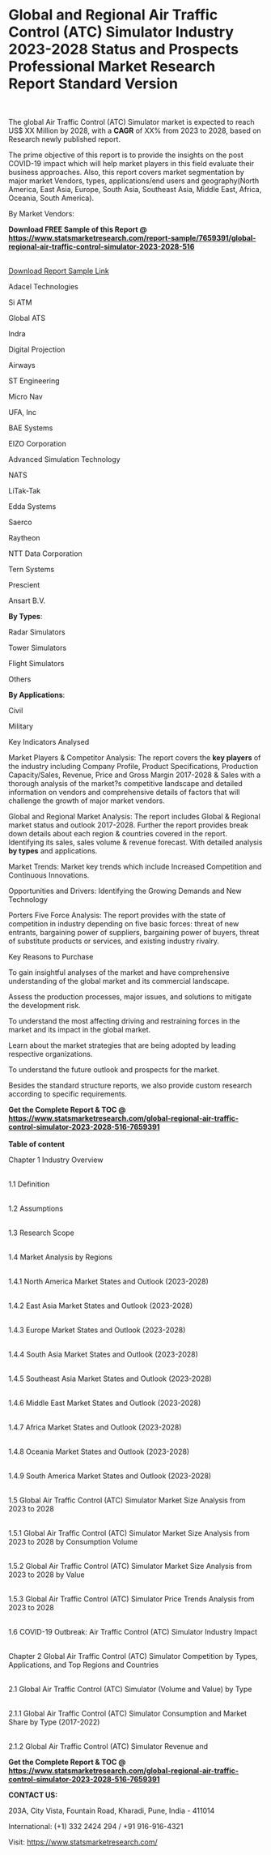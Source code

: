 <h1>Global and Regional Air Traffic Control (ATC) Simulator Industry 2023-2028 Status and Prospects Professional Market Research Report Standard Version</h1><br/><p>The global Air Traffic Control (ATC) Simulator market is expected to reach US$ XX Million by 2028, with a <strong>CAGR</strong> of XX% from 2023 to 2028, based on Research newly published report.</p><p>The prime objective of this report is to provide the insights on the post COVID-19 impact which will help market players in this field evaluate their business approaches. Also, this report covers market segmentation by major market Vendors, types, applications/end users and geography(North America, East Asia, Europe, South Asia, Southeast Asia, Middle East, Africa, Oceania, South America).</p><p>By Market Vendors:</p><div><b>Download FREE Sample of this Report @ <a href="https://www.statsmarketresearch.com/download-free-sample/7659391/global-regional-air-traffic-control-simulator-2023-2028-516">https://www.statsmarketresearch.com/report-sample/7659391/global-regional-air-traffic-control-simulator-2023-2028-516</a></b></div><br><p><a href="https://www.statsmarketresearch.com/download-free-sample/7659391/global-regional-air-traffic-control-simulator-2023-2028-516">Download Report Sample Link</a></p><p>Adacel Technologies</p><p>Si ATM</p><p>Global ATS</p><p>Indra</p><p>Digital Projection</p><p>Airways</p><p>ST Engineering</p><p>Micro Nav</p><p>UFA, Inc</p><p>BAE Systems</p><p>EIZO Corporation</p><p>Advanced Simulation Technology</p><p>NATS</p><p>LiTak-Tak</p><p>Edda Systems</p><p>Saerco</p><p>Raytheon</p><p>NTT Data Corporation</p><p>Tern Systems</p><p>Prescient</p><p>Ansart B.V.</p><p><strong>By Types</strong>:</p><p>Radar Simulators</p><p>Tower Simulators</p><p>Flight Simulators</p><p>Others</p><p><strong><strong>By Applications</strong></strong>:</p><p>Civil</p><p>Military</p><p>Key Indicators Analysed</p><p>Market Players & Competitor Analysis: The report covers the <strong>key players</strong> of the industry including Company Profile, Product Specifications, Production Capacity/Sales, Revenue, Price and Gross Margin 2017-2028 & Sales with a thorough analysis of the market?s competitive landscape and detailed information on vendors and comprehensive details of factors that will challenge the growth of major market vendors.</p><p>Global and Regional Market Analysis: The report includes Global & Regional market status and outlook 2017-2028. Further the report provides break down details about each region & countries covered in the report. Identifying its sales, sales volume & revenue forecast. With detailed analysis <strong>by types</strong> and applications.</p><p>Market Trends: Market key trends which include Increased Competition and Continuous Innovations.</p><p>Opportunities and Drivers: Identifying the Growing Demands and New Technology</p><p>Porters Five Force Analysis: The report provides with the state of competition in industry depending on five basic forces: threat of new entrants, bargaining power of suppliers, bargaining power of buyers, threat of substitute products or services, and existing industry rivalry.</p><p>Key Reasons to Purchase</p><p>To gain insightful analyses of the market and have comprehensive understanding of the global market and its commercial landscape.</p><p>Assess the production processes, major issues, and solutions to mitigate the development risk.</p><p>To understand the most affecting driving and restraining forces in the market and its impact in the global market.</p><p>Learn about the market strategies that are being adopted by leading respective organizations.</p><p>To understand the future outlook and prospects for the market.</p><p>Besides the standard structure reports, we also provide custom research according to specific requirements.</p><div><b>Get the Complete Report & TOC @ <a href="https://www.statsmarketresearch.com/global-regional-air-traffic-control-simulator-2023-2028-516-7659391">https://www.statsmarketresearch.com/global-regional-air-traffic-control-simulator-2023-2028-516-7659391</a></b></div><br><b>Table of content</b><p>Chapter 1 Industry Overview<br />
 
 <br>1.1 Definition<br />
 
 <br>1.2 Assumptions<br />
 
 <br>1.3 Research Scope<br />
 
 <br>1.4 Market Analysis by Regions<br />
 
 <br>1.4.1 North America Market States and Outlook (2023-2028)<br />
 
 <br>1.4.2 East Asia Market States and Outlook (2023-2028)<br />
 
 <br>1.4.3 Europe Market States and Outlook (2023-2028)<br />
 
 <br>1.4.4 South Asia Market States and Outlook (2023-2028)<br />
 
 <br>1.4.5 Southeast Asia Market States and Outlook (2023-2028)<br />
 
 <br>1.4.6 Middle East Market States and Outlook (2023-2028)<br />
 
 <br>1.4.7 Africa Market States and Outlook (2023-2028)<br />
 
 <br>1.4.8 Oceania Market States and Outlook (2023-2028)<br />
 
 <br>1.4.9 South America Market States and Outlook (2023-2028)<br />
 
 <br>1.5 Global Air Traffic Control (ATC) Simulator Market Size Analysis from 2023 to 2028<br />
 
 <br>1.5.1 Global Air Traffic Control (ATC) Simulator Market Size Analysis from 2023 to 2028 by Consumption Volume<br />
 
 <br>1.5.2 Global Air Traffic Control (ATC) Simulator Market Size Analysis from 2023 to 2028 by Value<br />
 
 <br>1.5.3 Global Air Traffic Control (ATC) Simulator Price Trends Analysis from 2023 to 2028<br />
 
 <br>1.6 COVID-19 Outbreak: Air Traffic Control (ATC) Simulator Industry Impact<br />
 
 <br>Chapter 2 Global Air Traffic Control (ATC) Simulator Competition by Types, Applications, and Top Regions and Countries<br />
 
 <br>2.1 Global Air Traffic Control (ATC) Simulator (Volume and Value) by Type<br />
 
 <br>2.1.1 Global Air Traffic Control (ATC) Simulator Consumption and Market Share by Type (2017-2022)<br />
 
 <br>2.1.2 Global Air Traffic Control (ATC) Simulator Revenue and <br><div><b>Get the Complete Report & TOC @ <a href="https://www.statsmarketresearch.com/global-regional-air-traffic-control-simulator-2023-2028-516-7659391">https://www.statsmarketresearch.com/global-regional-air-traffic-control-simulator-2023-2028-516-7659391</a></b></div></p>
 
 <b>CONTACT US:</b><br>
 
 203A, City Vista, Fountain Road, Kharadi, Pune, India - 411014 <br>
 
 International: (+1) 332 2424 294 / +91 916-916-4321<br>
 
 Visit: <a href="https://www.statsmarketresearch.com/">https://www.statsmarketresearch.com/</a>
 
 <br>